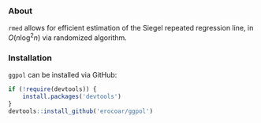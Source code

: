### About
`rmed` allows for efficient estimation of the Siegel repeated regression line, in $O(n\log^2 n)$ via randomized algorithm.


### Installation
`ggpol` can be installed via GitHub:

```r
if (!require(devtools)) {
    install.packages('devtools')
}
devtools::install_github('erocoar/ggpol')
```